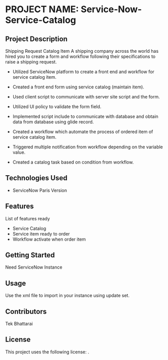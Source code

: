 


# PROJECT NAME: Service-Now-Service-Catalog

  ## Project Description
Shipping Request Catalog Item
A shipping company across the world has hired you to create a form and workflow following their specifications to raise a shipping request.


- Utilized ServiceNow platform to create a front end and workflow for service catalog item.

- Created a front end form using service catalog (maintain item).

- Used client script to communicate with server site script and the form.

- Utilized UI policy to validate the form field.

- Implemented script include to communicate with database and obtain data from database using glide record.

- Created a workflow which automate the process of ordered item of service catalog item.

- Triggered multiple notification from workflow depending on the variable value.

- Created a catalog task based on condition from workflow. 


## Technologies Used
* ServiceNow Paris Version

## Features
List of features ready 

* Service Catalog 
* Service item ready to order
* Workflow activate when order item


## Getting Started


Need ServiceNow Instance


## Usage
Use the xml file to import in your instance using update set.

## Contributors
Tek Bhattarai
## License
This project uses the following license: <mit>.
